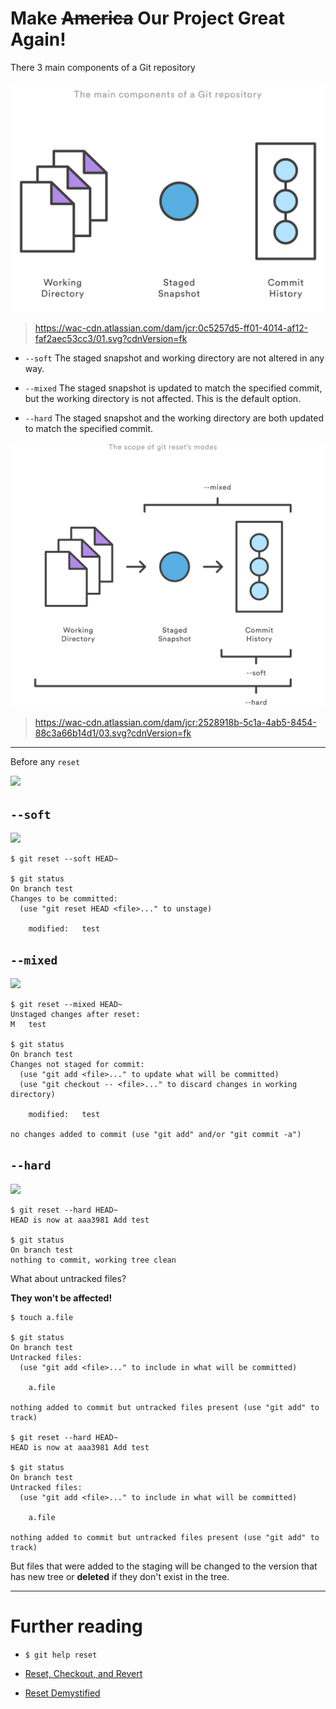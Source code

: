 # Make ~~America~~ Our Project Great Again!

There 3 main components of a Git repository

![](/assets/main-components.png)
> https://wac-cdn.atlassian.com/dam/jcr:0c5257d5-ff01-4014-af12-faf2aec53cc3/01.svg?cdnVersion=fk

* `--soft`
The staged snapshot and working directory are not altered in any way.

* `--mixed`
The staged snapshot is updated to match the specified commit, but the working directory is not affected. This is the default option.

* `--hard`
The staged snapshot and the working directory are both updated to match the specified commit.

![](/assets/reset.png)
> https://wac-cdn.atlassian.com/dam/jcr:2528918b-5c1a-4ab5-8454-88c3a66b14d1/03.svg?cdnVersion=fk

---

Before any `reset`

![](https://git-scm.com/images/reset/ex7.png)

## `--soft`

![](https://git-scm.com/images/reset/reset-soft.png)

```
$ git reset --soft HEAD~

$ git status
On branch test
Changes to be committed:
  (use "git reset HEAD <file>..." to unstage)

	modified:   test
```

## `--mixed`

![](https://git-scm.com/images/reset/reset-mixed.png)

```
$ git reset --mixed HEAD~
Unstaged changes after reset:
M	test

$ git status
On branch test
Changes not staged for commit:
  (use "git add <file>..." to update what will be committed)
  (use "git checkout -- <file>..." to discard changes in working directory)

	modified:   test

no changes added to commit (use "git add" and/or "git commit -a")
```

## `--hard`

![](https://git-scm.com/images/reset/reset-hard.png)

```
$ git reset --hard HEAD~
HEAD is now at aaa3981 Add test

$ git status
On branch test
nothing to commit, working tree clean
```

What about untracked files?

**They won't be affected!**

```
$ touch a.file

$ git status
On branch test
Untracked files:
  (use "git add <file>..." to include in what will be committed)

	a.file

nothing added to commit but untracked files present (use "git add" to track)

$ git reset --hard HEAD~
HEAD is now at aaa3981 Add test

$ git status
On branch test
Untracked files:
  (use "git add <file>..." to include in what will be committed)

	a.file

nothing added to commit but untracked files present (use "git add" to track)
```

But files that were added to the staging will be changed to the version that has new tree or **deleted** if they don't exist in the tree.

---

# Further reading


- `$ git help reset`

- [Reset, Checkout, and Revert](https://www.atlassian.com/git/tutorials/resetting-checking-out-and-reverting)

- [Reset Demystified](https://git-scm.com/blog/2011/07/11/reset.html)

